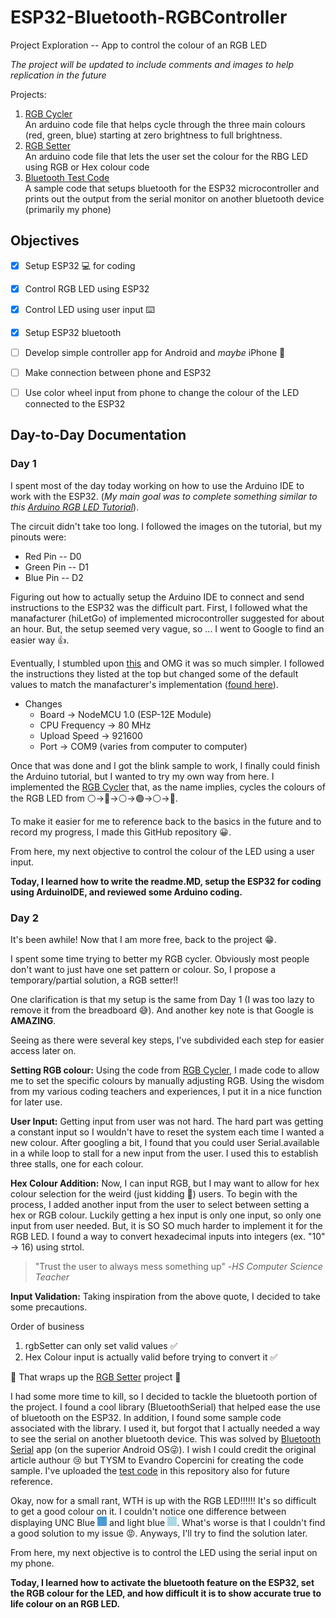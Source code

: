 # ESP32-Bluetooth-RGBController
Project Exploration -- App to control the colour of an RGB LED

*The project will be updated to include comments and images to help replication in the future*

Projects:
1. [RGB Cycler](/RGB_Cycler)<br />An arduino code file that helps cycle through the three main colours (red, green, blue) starting at zero brightness to full brightness. 
2. [RGB Setter](/RGB_Setter)<br />An arduino code file that lets the user set the colour for the RBG LED using RGB or Hex colour code
3. [Bluetooth Test Code](/FirstBluetoothTest)<br /> A sample code that setups bluetooth for the ESP32 microcontroller and prints out the output from the serial monitor on another bluetooth device (primarily my phone)


## Objectives
- [x] Setup ESP32 💻 for coding
- [x] Control RGB LED using ESP32 
- [x] Control LED using user input ⌨️
- [x] Setup ESP32 bluetooth
- [ ] Develop simple controller app for Android and *maybe* iPhone 📱
- [ ] Make connection between phone and ESP32
- [ ] Use color wheel input from phone to change the colour of the LED connected to the ESP32



## Day-to-Day Documentation
### Day 1
I spent most of the day today working on how to use the Arduino IDE to work with the ESP32. (*My main goal was to complete something similar to this [Arduino RGB LED Tutorial](https://create.arduino.cc/projecthub/muhammad-aqib/arduino-rgb-led-tutorial-fc003e)*).

The circuit didn't take too long. I followed the images on the tutorial, but my pinouts were:
- Red Pin -- D0
- Green Pin -- D1
- Blue Pin -- D2

Figuring out how to actually setup the Arduino IDE to connect and send instructions to the ESP32 was the difficult part. First, I followed what the manafacturer (hiLetGo) of implemented microcontroller suggested for about an hour. But, the setup seemed very vague, so ... I went to Google to find an easier way 👍.

Eventually, I stumbled upon [this](https://arduino-esp8266.readthedocs.io/en/latest/installing.html) and OMG it was so much simpler. I followed the instructions they listed at the top but changed some of the default values to match the manafacturer's implementation ([found here](https://hiletgo.com/ProductDetail/1906570.html)).
- Changes
    - Board &rarr; NodeMCU 1.0 (ESP-12E Module)
    - CPU Frequency &rarr; 80 MHz
    - Upload Speed &rarr; 921600
    - Port &rarr; COM9 (varies from computer to computer)

Once that was done and I got the blink sample to work, I finally could finish the Arduino tutorial, but I wanted to try my own way from here. I implemented the [RGB Cycler](/RGB_Cycler) that, as the name implies, cycles the colours of the RGB LED from ⚪&rarr;🔴&rarr;⚪&rarr;🟢&rarr;⚪&rarr;🔵.

To make it easier for me to reference back to the basics in the future and to record my progress, I made this GitHub repository 😀.

From here, my next objective to control the colour of the LED using a user input.

**Today, I learned how to write the readme.MD, setup the ESP32 for coding using ArduinoIDE, and reviewed some Arduino coding.**
### Day 2
It's been awhile! Now that I am more free, back to the project 😁.

I spent some time trying to better my RGB cycler. Obviously most people don't want to just have one set pattern or colour. So, I propose a temporary/partial solution, a RGB setter!!

One clarification is that my setup is the same from Day 1 (I was too lazy to remove it from the breadboard 😅). And another key note is that Google is **AMAZING**.

Seeing as there were several key steps, I've subdivided each step for easier access later on.

**Setting RGB colour:**
 Using the code from [RGB Cycler](/RGB_Cycler), I made code to allow me to set the specific colours by manually adjusting RGB. Using the wisdom from my various coding teachers and experiences, I put it in a nice function for later use.

**User Input:**
 Getting input from user was not hard. The hard part was getting a constant input so I wouldn't have to reset the system each time I wanted a new colour. After googling a bit, I found that you could user Serial.available in a while loop to stall for a new input from the user. I used this to establish three stalls, one for each colour. 

**Hex Colour Addition:** 
Now, I can input RGB, but I may want to allow for hex colour selection for the weird (just kidding 🤥) users. To begin with the process, I added another input from the user to select between setting a hex or RGB colour. Luckily getting a hex input is only one input, so only one input from user needed. But, it is SO SO much harder to implement it for the RGB LED. I found a way to convert hexadecimal inputs into integers (ex. "10" &rarr; 16) using strtol. 

> "Trust the user to always mess something up" -*HS Computer Science Teacher*

**Input Validation:** 
Taking inspiration from the above quote, I decided to take some precautions. 

Order of business
1. rgbSetter can only set valid values ✅ 
2. Hex Colour input is actually valid before trying to convert it ✅

🎉 That wraps up the [RGB Setter](/RGB_Setter) project 🎉

I had some more time to kill, so I decided to tackle the bluetooth portion of the project. I found a cool library (BluetoothSerial) that helped ease the use of bluetooth on the ESP32. In addition, I found some sample code associated with the library. I used it, but forgot that I actually needed a way to see the serial on another bluetooth device. This was solved by [Bluetooth Serial](https://play.google.com/store/apps/details?id=de.kai_morich.serial_bluetooth_terminal&hl=en_US&gl=US) app (on the superior Android OS😜). I wish I could credit the original article authour 😢 but TYSM to Evandro Copercini for creating the code sample. I've uploaded the [test code](/FirstBluetoothTest) in this repository also for future reference.

Okay, now for a small rant, WTH is up with the RGB LED!!!!!! It's so difficult to get a good colour on it. I couldn't notice one difference between displaying UNC Blue ![#4b9cd3](/Images/UNC_Blue.png) and light blue ![#add8e6](/Images/Light_Blue.png). What's worse is that I couldn't find a good solution to my issue 😡. Anyways, I'll try to find the solution later.

From here, my next objective is to control the LED using the serial input on my phone.

**Today, I learned how to activate the bluetooth feature on the ESP32, set the RGB colour for the LED, and how difficult it is to show accurate true to life colour on an RGB LED.**
